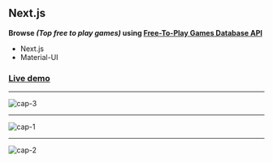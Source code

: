 ## Next.js
**Browse _(Top free to play games)_ using [Free-To-Play Games Database API](https://www.freetogame.com/api-doc)**
  - Next.js
  - Material-UI

### [Live demo](https://free-to-play-games-kbadr1.vercel.app/)
---------------
![cap-3](https://user-images.githubusercontent.com/67501111/146123097-82bf7da8-12cb-475c-9664-af0450f3bf53.PNG)

---------------
![cap-1](https://user-images.githubusercontent.com/67501111/146123127-9139ecb3-ad7d-4487-858a-3d99cbaa9ad8.png)

---------------
![cap-2](https://user-images.githubusercontent.com/67501111/146123130-9def741e-78d9-4f76-92d1-ebe4559b0ced.PNG)
